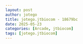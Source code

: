```yaml
---
layout: post
author: jotego
title: jotego.jtbiocom - 18679bc
date: 2025-05-23
categories: [Arcade, jtbiocom]
tags: [jotego.jtbiocom]
---
```


